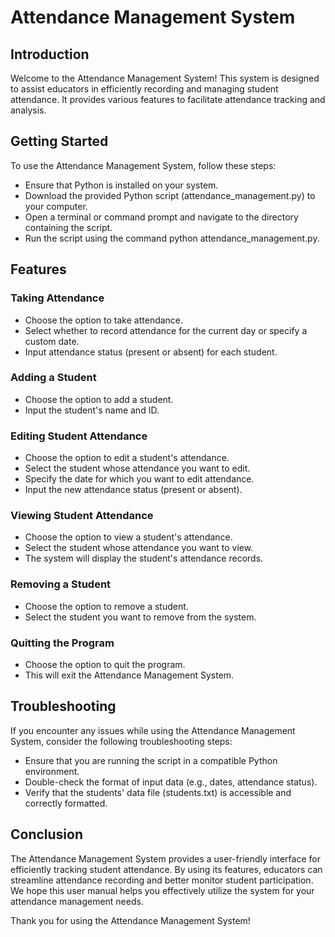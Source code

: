 # Attendance Management System

## Introduction
Welcome to the Attendance Management System! This system is designed to assist educators in efficiently recording and managing student attendance. It provides various features to facilitate attendance tracking and analysis.

## Getting Started
To use the Attendance Management System, follow these steps:
- Ensure that Python is installed on your system.
- Download the provided Python script (attendance_management.py) to your computer.
- Open a terminal or command prompt and navigate to the directory containing the script.
- Run the script using the command python attendance_management.py.

## Features
### Taking Attendance
- Choose the option to take attendance.
- Select whether to record attendance for the current day or specify a custom date.
- Input attendance status (present or absent) for each student.

### Adding a Student
- Choose the option to add a student.
- Input the student's name and ID.

### Editing Student Attendance
- Choose the option to edit a student's attendance.
- Select the student whose attendance you want to edit.
- Specify the date for which you want to edit attendance.
- Input the new attendance status (present or absent).

### Viewing Student Attendance
- Choose the option to view a student's attendance.
- Select the student whose attendance you want to view.
- The system will display the student's attendance records.

### Removing a Student
- Choose the option to remove a student.
- Select the student you want to remove from the system.

### Quitting the Program
- Choose the option to quit the program.
- This will exit the Attendance Management System.

## Troubleshooting
If you encounter any issues while using the Attendance Management System, consider the following troubleshooting steps:
- Ensure that you are running the script in a compatible Python environment.
- Double-check the format of input data (e.g., dates, attendance status).
- Verify that the students' data file (students.txt) is accessible and correctly formatted.

## Conclusion
The Attendance Management System provides a user-friendly interface for efficiently tracking student attendance. By using its features, educators can streamline attendance recording and better monitor student participation. We hope this user manual helps you effectively utilize the system for your attendance management needs.

Thank you for using the Attendance Management System!

